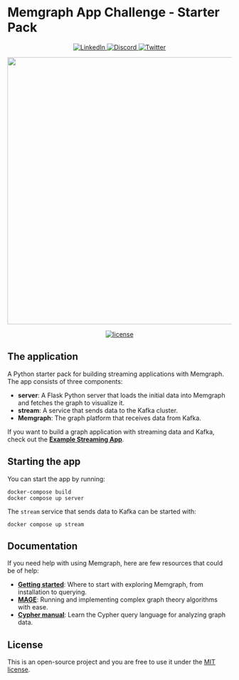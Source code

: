 # Memgraph App Challenge - Starter Pack

<p align="center">
  <a href="https://www.linkedin.com/company/memgraph">
    <img src="https://img.shields.io/badge/LinkedIn-0077B5?style=for-the-badge&logo=linkedin&logoColor=white" alt="LinkedIn"/>
  </a>
  <a href="https://memgr.ph/join-discord">
    <img src="https://img.shields.io/badge/Discord-7289DA?style=for-the-badge&logo=discord&logoColor=white" alt="Discord"/>
  </a>
  <a href="https://twitter.com/memgraphdb">
    <img src="https://img.shields.io/badge/Twitter-1DA1F2?style=for-the-badge&logo=twitter&logoColor=white" alt="Twitter"/>
  </a>
</p>

<p align="center">
  <img src="https://public-assets.memgraph.com/app-challenge-starter-pack/demo.png" width="600"/>
</p>

<p align="center">
  <a href="https://github.com/memgraph/memgraph-platform/LICENSE">
    <img src="https://img.shields.io/github/license/g-despot/app-challenge-starter-pack.svg" alt="license"/>
  </a>
</p>

## The application

A Python starter pack for building streaming applications with Memgraph.
The app consists of three components:
* **server**: A Flask Python server that loads the initial data into Memgraph and fetches the graph to visualize it.
* **stream**: A service that sends data to the Kafka cluster.
* **Memgraph**: The graph platform that receives data from Kafka.

If you want to build a graph application with streaming data and Kafka, check out the **[Example Streaming App](https://github.com/memgraph/example-streaming-app)**.

## Starting the app

You can start the app by running:
```
docker-compose build
docker compose up server
```

The `stream` service that sends data to Kafka can be started with:
```
docker compose up stream
```

## Documentation

If you need help with using Memgraph, here are few resources that could be of help:
* **[Getting started](https://docs.memgraph.com/memgraph/getting-started)**: Where to start with exploring Memgraph, from installation to querying.
* **[MAGE](https://docs.memgraph.com/mage)**: Running and implementing complex graph theory algorithms with ease.
* **[Cypher manual](https://docs.memgraph.com/cypher-manual/)**: Learn the Cypher query language for analyzing graph data.

## License

This is an open-source project and you are free to use it under the [MIT license](./LICENSE).
